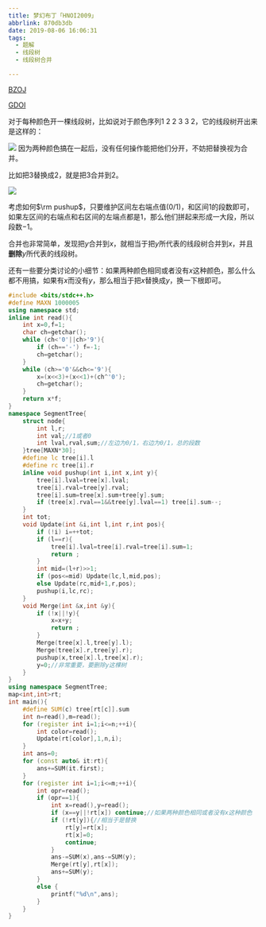 ```yaml
---
title: 梦幻布丁「HNOI2009」
abbrlink: 870db3db
date: 2019-08-06 16:06:31
tags:
  - 题解
  - 线段树
  - 线段树合并

---
```


[BZOJ](https://www.lydsy.com/JudgeOnline/problem.php?id=1483)

[GDOI](http://119.29.55.79/problem/352)

对于每种颜色开一棵线段树，比如说对于颜色序列$\text {1 2 2 3 3 2}$，它的线段树开出来是这样的：

![](/images/xds.png)
因为两种颜色搞在一起后，没有任何操作能把他们分开，不妨把替换视为合并。

比如把$3$替换成$2$，就是把$3$合并到$2$。

![](/images/xds2.png)

考虑如何$\rm pushup$，只要维护区间左右端点值$(0/1)$，和区间$1$的段数即可，如果左区间的右端点和右区间的左端点都是$1$，那么他们拼起来形成一大段，所以段数$-1$。

合并也非常简单，发现把$y$合并到$x$，就相当于把$y$所代表的线段树合并到$x$，并且**删除**$y$所代表的线段树。

还有一些要分类讨论的小细节：如果两种颜色相同或者没有$x$这种颜色，那么什么都不用搞，如果有$x$而没有$y$，那么相当于把$x$替换成$y$，换一下根即可。

```cpp
#include <bits/stdc++.h>
#define MAXN 1000005
using namespace std;
inline int read(){
    int x=0,f=1;
    char ch=getchar();
    while (ch<'0'||ch>'9'){
        if (ch=='-') f=-1;
        ch=getchar();
    }
    while (ch>='0'&&ch<='9'){
        x=(x<<3)+(x<<1)+(ch^'0');
        ch=getchar();
    }
    return x*f;
}
namespace SegmentTree{
    struct node{
        int l,r;
        int val;//1或者0
        int lval,rval,sum;//左边为0/1，右边为0/1，总的段数
    }tree[MAXN*30];
    #define lc tree[i].l
    #define rc tree[i].r
    inline void pushup(int i,int x,int y){
        tree[i].lval=tree[x].lval;
        tree[i].rval=tree[y].rval;
        tree[i].sum=tree[x].sum+tree[y].sum;
        if (tree[x].rval==1&&tree[y].lval==1) tree[i].sum--;
    }
    int tot;
    void Update(int &i,int l,int r,int pos){
        if (!i) i=++tot;
        if (l==r){
            tree[i].lval=tree[i].rval=tree[i].sum=1;
            return ;
        }
        int mid=(l+r)>>1;
        if (pos<=mid) Update(lc,l,mid,pos);
        else Update(rc,mid+1,r,pos);
        pushup(i,lc,rc);
    }
    void Merge(int &x,int &y){
        if (!x||!y){
            x=x+y;
            return ;
        }
        Merge(tree[x].l,tree[y].l);
        Merge(tree[x].r,tree[y].r);
        pushup(x,tree[x].l,tree[x].r);
        y=0;//非常重要，要删除y这棵树
    }
}
using namespace SegmentTree;
map<int,int>rt;
int main(){
    #define SUM(c) tree[rt[c]].sum
    int n=read(),m=read();
    for (register int i=1;i<=n;++i){
        int color=read();
        Update(rt[color],1,n,i);
    }
    int ans=0;
    for (const auto& it:rt){
        ans+=SUM(it.first);
    }
    for (register int i=1;i<=m;++i){
        int opr=read();
        if (opr==1){
            int x=read(),y=read();
            if (x==y||!rt[x]) continue;//如果两种颜色相同或者没有x这种颜色
            if (!rt[y]){//相当于是替换
                rt[y]=rt[x];
                rt[x]=0;
                continue;
            }
            ans-=SUM(x),ans-=SUM(y);
            Merge(rt[y],rt[x]);
            ans+=SUM(y);
        }
        else {
            printf("%d\n",ans);
        }
    }
}
```

